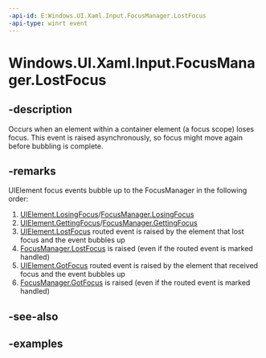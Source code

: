 ```yaml
---
-api-id: E:Windows.UI.Xaml.Input.FocusManager.LostFocus
-api-type: winrt event
---
```


<!-- Event syntax.
static public event EventHandler LostFocus<FocusManagerLostFocusEventArgs>
-->

# Windows.UI.Xaml.Input.FocusManager.LostFocus

## -description

Occurs when an element within a container element (a focus scope) loses focus. This event is raised asynchronously, so focus might move again before bubbling is complete.

## -remarks

UIElement focus events bubble up to the FocusManager in the following order:

1. [UIElement.LosingFocus](../windows.ui.xaml/uielement_losingfocus.md)/[FocusManager.LosingFocus](focusmanager_losingfocus.md)
2. [UIElement.GettingFocus](../windows.ui.xaml/uielement_gettingfocus.md)/[FocusManager.GettingFocus](focusmanager_gettingfocus.md)
3. [UIElement.LostFocus](../windows.ui.xaml/uielement_lostfocus.md) routed event is raised by the element that lost focus and the event bubbles up
4. [FocusManager.LostFocus](focusmanager_lostfocus.md) is raised (even if the routed event is marked handled)
5. [UIElement.GotFocus](../windows.ui.xaml/uielement_gotfocus.md) routed event is raised by the element that received focus and the event bubbles up
6. [FocusManager.GotFocus](focusmanager_gotfocus.md) is raised (even if the routed event is marked handled)

## -see-also

## -examples
